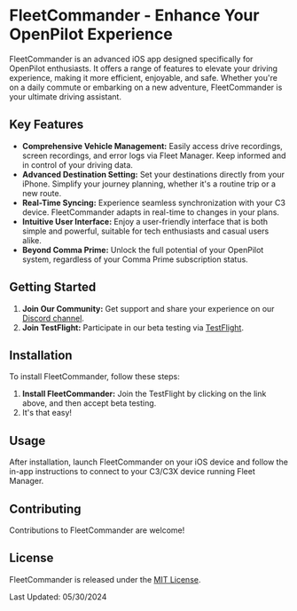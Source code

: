# FleetCommander - Enhance Your OpenPilot Experience

FleetCommander is an advanced iOS app designed specifically for OpenPilot enthusiasts. It offers a range of features to elevate your driving experience, making it more efficient, enjoyable, and safe. Whether you're on a daily commute or embarking on a new adventure, FleetCommander is your ultimate driving assistant.

## Key Features

- **Comprehensive Vehicle Management:** Easily access drive recordings, screen recordings, and error logs via Fleet Manager. Keep informed and in control of your driving data.
- **Advanced Destination Setting:** Set your destinations directly from your iPhone. Simplify your journey planning, whether it's a routine trip or a new route.
- **Real-Time Syncing:** Experience seamless synchronization with your C3 device. FleetCommander adapts in real-time to changes in your plans.
- **Intuitive User Interface:** Enjoy a user-friendly interface that is both simple and powerful, suitable for tech enthusiasts and casual users alike.
- **Beyond Comma Prime:** Unlock the full potential of your OpenPilot system, regardless of your Comma Prime subscription status.

## Getting Started

1. **Join Our Community:** Get support and share your experience on our [Discord channel](https://discord.com/channels/1137853399715549214/1179917160684990545).
2. **Join TestFlight:** Participate in our beta testing via [TestFlight](https://testflight.apple.com/join/Z4NK5M51).

## Installation

To install FleetCommander, follow these steps:

1. **Install FleetCommander:** Join the TestFlight by clicking on the link above, and then accept beta testing.
2. It's that easy!

## Usage

After installation, launch FleetCommander on your iOS device and follow the in-app instructions to connect to your C3/C3X device running Fleet Manager.

## Contributing

Contributions to FleetCommander are welcome!

## License

FleetCommander is released under the [MIT License](LICENSE.txt).

Last Updated: 05/30/2024
